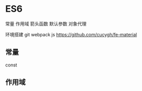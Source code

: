 # ES6
常量
作用域
箭头函数
默认参数
对象代理

环境搭建
git webpack js
https://github.com/cucygh/fe-material

## 常量
const

## 作用域
